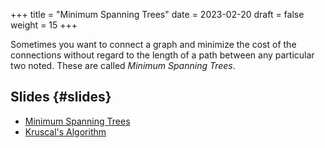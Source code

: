 +++
title = "Minimum Spanning Trees"
date = 2023-02-20
draft = false
weight = 15
+++

Sometimes you want to connect a graph and minimize the cost of the connections without regard to the length of a path
between any particular two noted.  These are called _Minimum Spanning Trees_.


## Slides {#slides}

-   [Minimum Spanning Trees](/slides/minimum-spanning-trees.pdf)
-   [Kruscal's Algorithm](/slides/kruscals-algorithm.pdf)
